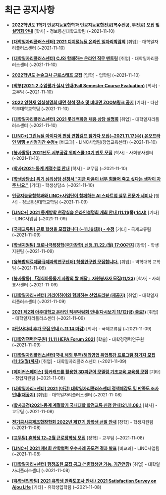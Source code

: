 # 최근 공지사항

* **[2022학년도 1학기 인공지능융합학과 인공지능융합전공[복수전공, 부전공] 모집 및 설명회 안내](http://ajou.ac.kr/kr/ajou/notice.do?mode=view&amp;articleNo=114813&amp;article.offset=0&amp;articleLimit=30)**
 [학사] - 정보통신대학교학팀 (~2021-11-10)

* **[[대학일자리플러스센터] 2021 디지털뉴딜 온라인 일자리박람회](http://ajou.ac.kr/kr/ajou/notice.do?mode=view&amp;articleNo=114812&amp;article.offset=0&amp;articleLimit=30)**
 [취업] - 대학일자리플러스센터 (~2021-11-10)

* **[[대학일자리플러스센터] CJ와 함께하는 온라인 직무 멘토링](http://ajou.ac.kr/kr/ajou/notice.do?mode=view&amp;articleNo=114811&amp;article.offset=0&amp;articleLimit=30)**
 [취업] - 대학일자리플러스센터 (~2021-11-10)

* **[2022학년도 논술고사 근로스태프 모집](http://ajou.ac.kr/kr/ajou/notice.do?mode=view&amp;articleNo=114809&amp;article.offset=0&amp;articleLimit=30)**
 [입학] - 입학팀 (~2021-11-10)

* **[[학부]2021-2 수업평가 실시 안내(Fall Semester Course Evaluation)](http://ajou.ac.kr/kr/ajou/notice.do?mode=view&amp;articleNo=114808&amp;article.offset=0&amp;articleLimit=30)**
 [학사] - 교무팀 (~2021-11-10)

* **[2022 양현재 입실설명회 대면 참석 장소 및 비대면 ZOOM링크 공지](http://ajou.ac.kr/kr/ajou/notice.do?mode=view&amp;articleNo=114799&amp;article.offset=0&amp;articleLimit=30)**
 [기타] - 다산학부대학교학팀 (~2021-11-10)

* **[[대학일자리플러스센터] 2021 롯데백화점 채용 상담 설명회](http://ajou.ac.kr/kr/ajou/notice.do?mode=view&amp;articleNo=114791&amp;article.offset=0&amp;articleLimit=30)**
 [취업] - 대학일자리플러스센터 (~2021-11-10)

* **[[LINC+]그린뉴딜 아이디어 펀딩 연합캠프 참가자 모집(~2021.11.17(수)) 온오프라인 병행 ※신청기간 수정※](http://ajou.ac.kr/kr/ajou/notice.do?mode=view&amp;articleNo=114790&amp;article.offset=0&amp;articleLimit=30)**
 [비교과] - LINC사업팀(창업교육센터) (~2021-11-10)

* **[[봉사활동] 2021년도 서부공감 위피스쿨 10기 멘토 모집](http://ajou.ac.kr/kr/ajou/notice.do?mode=view&amp;articleNo=114789&amp;article.offset=0&amp;articleLimit=30)**
 [학사] - 사회봉사센터 (~2021-11-10)

* **[(학사)2021-동계 계절수업 안내](http://ajou.ac.kr/kr/ajou/notice.do?mode=view&amp;articleNo=114773&amp;article.offset=0&amp;articleLimit=30)**
 [학사] - 교무팀 (~2021-11-10)

* **[[학생상담소] 위기 심리상담 신청서 &quot;지금 마음이 너무 힘들어 죽고 싶다는 생각이 자주 나요.&quot;](http://ajou.ac.kr/kr/ajou/notice.do?mode=view&amp;articleNo=114767&amp;article.offset=0&amp;articleLimit=30)**
 [기타] - 학생상담소 (~2021-11-10)

* **[인공지능융합학과와 LINC+사업단이 함께하는 AI 스타트업 실무 전문가 세미나](http://ajou.ac.kr/kr/ajou/notice.do?mode=view&amp;articleNo=114760&amp;article.offset=0&amp;articleLimit=30)**
 [행사] - 정보통신대학교학팀 (~2021-11-09)

* **[[LINC+] 2021 동계방학 현장실습 온라인설명회 개최 안내 (11.11(목) 14시)](http://ajou.ac.kr/kr/ajou/notice.do?mode=view&amp;articleNo=114759&amp;article.offset=0&amp;articleLimit=30)**
 [기타] - LINC사업팀 (~2021-11-09)

* **[[국제교류팀] 근로 학생을 모집합니다 (~11.16(화)) - 수정](http://ajou.ac.kr/kr/ajou/notice.do?mode=view&amp;articleNo=114755&amp;article.offset=0&amp;articleLimit=30)**
 [기타] - 국제교류팀 (~2021-11-09)

* **[[학생지원팀] 코로나극복장학(국가장학) 신청_11.22.(월) 17:00까지](http://ajou.ac.kr/kr/ajou/notice.do?mode=view&amp;articleNo=114753&amp;article.offset=0&amp;articleLimit=30)**
 [장학] - 학생지원팀 (~2021-11-09)

* **[[융복합의료제품규제과학연구센터] 학생연구원 모집합니다.](http://ajou.ac.kr/kr/ajou/notice.do?mode=view&amp;articleNo=114752&amp;article.offset=0&amp;articleLimit=30)**
 [취업] - 약학대학 교학팀 (~2021-11-09)

* **[[봉사활동] 「결식아동돕기 사랑의 쌀 배달」자원봉사자 모집(11/23)](http://ajou.ac.kr/kr/ajou/notice.do?mode=view&amp;articleNo=114746&amp;article.offset=0&amp;articleLimit=30)**
 [학사] - 사회봉사센터 (~2021-11-09)

* **[[대학일자리+센터] 커리어하이와 함께하는 산업프리뷰 (재공지)](http://ajou.ac.kr/kr/ajou/notice.do?mode=view&amp;articleNo=114743&amp;article.offset=0&amp;articleLimit=30)**
 [취업] - 대학일자리플러스센터 (~2021-11-09)

* **[2021 제2회 아주대학교 온라인 직무박람회 안내(다시보기 11/12(금) 종료!)](http://ajou.ac.kr/kr/ajou/notice.do?mode=view&amp;articleNo=114742&amp;article.offset=0&amp;articleLimit=30)**
 [취업] - 대학일자리플러스센터 (~2021-11-09)

* **[파란사다리 추가 모집 안내 (~11.14 마감)](http://ajou.ac.kr/kr/ajou/notice.do?mode=view&amp;articleNo=114741&amp;article.offset=0&amp;articleLimit=30)**
 [학사] - 국제교류팀 (~2021-11-09)

* **[[대학경쟁력연구원] 11.11 HEPA Forum 2021](http://ajou.ac.kr/kr/ajou/notice.do?mode=view&amp;articleNo=114736&amp;article.offset=0&amp;articleLimit=30)**
 [학술] - 대학경쟁력연구원 (~2021-11-09)

* **[[대학일자리플러스센터]국내,해외 무역/해외영업 취업특강 프로그램 참가자 모집(11.15(월)까지)](http://ajou.ac.kr/kr/ajou/notice.do?mode=view&amp;articleNo=114735&amp;article.offset=0&amp;articleLimit=30)**
 [취업] - 대학일자리플러스센터 (~2021-11-09)

* **[[메이커스페이스] 팅커캐드를 활용한 3D피규어 모델링 기초교육 교육생 모집](http://ajou.ac.kr/kr/ajou/notice.do?mode=view&amp;articleNo=114724&amp;article.offset=0&amp;articleLimit=30)**
 [기타] - 창업지원팀 (~2021-11-08)

* **[[대학일자리+센터] 2021 [마감] 대학일자리플러스센터 정책체감도 및 만족도 조사 안내(재공지)](http://ajou.ac.kr/kr/ajou/notice.do?mode=view&amp;articleNo=114723&amp;article.offset=0&amp;articleLimit=30)**
 [취업] - 대학일자리플러스센터 (~2021-11-08)

* **[(학사과정)2021-동계 계절학기 국내대학 학점교류 신청 안내(21.11.08.)](http://ajou.ac.kr/kr/ajou/notice.do?mode=view&amp;articleNo=114719&amp;article.offset=0&amp;articleLimit=30)**
 [학사] - 교무팀 (~2021-11-08)

* **[전기공사공제조합장학회 2022년 제17기 장학생 선발 안내](http://ajou.ac.kr/kr/ajou/notice.do?mode=view&amp;articleNo=114718&amp;article.offset=0&amp;articleLimit=30)**
 [장학] - 학생지원팀 (~2021-11-08)

* **[[교무팀] 휴학생 12~2월 근로장학생 모집](http://ajou.ac.kr/kr/ajou/notice.do?mode=view&amp;articleNo=114714&amp;article.offset=0&amp;articleLimit=30)**
 [장학] - 교무팀 (~2021-11-08)

* **[[LINC+] 2021 제4회 산학협력 우수사례 공모전 결과 발표](http://ajou.ac.kr/kr/ajou/notice.do?mode=view&amp;articleNo=114704&amp;article.offset=0&amp;articleLimit=30)**
 [비교과] - LINC사업팀 (~2021-11-08)

* **[[대학일자리+센터] 행정조원 모집 공고 (*휴학생만 가능, 기간연장)](http://ajou.ac.kr/kr/ajou/notice.do?mode=view&amp;articleNo=114701&amp;article.offset=0&amp;articleLimit=30)**
 [취업] - 대학일자리플러스센터 (~2021-11-08)

* **[[유학생입학팀] 2021 유학생 만족도조사 안내 / 2021 Satisfaction Survey on Ajou Life](http://ajou.ac.kr/kr/ajou/notice.do?mode=view&amp;articleNo=114699&amp;article.offset=0&amp;articleLimit=30)**
 [기타] - 유학생입학팀 (~2021-11-08)
